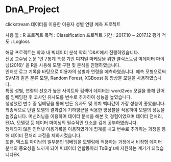 # DnA_Project
clickstream 데이터를 이용한 이용자 성별 연령 예측 프로젝트 

사용 툴 : R 
프로젝트 목적 : Classification
프로젝트 기간 : 2017.10 ~ 2017.12
평가 척도 : Logloss

해당 프로젝트는 학과 내 빅데이터 분석 학회 'D&A'에서 진행하였습니다.  
전공 교수님 논문 '인구통계 특성 기반 디지털 마케팅을 위한 클릭스트림 빅데이터 마이닝(2016)' 을 R을 사용해 모델 구현 및 분석을 진행하였습니다.  
인터넷 로그 기록을 바탕으로 이용자의 성별과 연령을 예측하였습니다. 
예측 모형으로써 SVM과 같은 분류 모델, Random Forest, XGBoost 등 앙상블 모델을 사용하였습니다.  
특정 성별, 연령의 선호가 높은 사이트와 검색어 데이터는 word2vec 모델을 통해 단어를 임베딩한 후 코사인 유사도를 변수로 추가하여 성능을 높였습니다.  
생성했던 변수 중 임베딩을 통해 만든 유사도 및 위치 벡터값이 가장 성능이 좋았습니다.  
최종적으로 단일 모델의 결과값에 기하평균을 적용한 앙상블을 적용하여 모델의 성능을 높였습니다.
머신러닝을 이용하여 데이터 분석을 해본 첫 경험이었으며 데이터 전처리, EDA, 모델링 등 데이터 마이닝의 필수적인 요소를 깊게 공부하였습니다.  
정제되지 않은 인터넷 이용기록을 이용하였기에 집계를 내고 변수로 추가하는 과정을 통해 데이터 전처리 과정을 체화시켰습니다.  
또한, 텍스트 마이닝의 일부분인 임베딩을 모델링에 적용하는 과정에서 비정형 데이터 분석의 중요성을 느끼게 되어 빅데이터 연합동아리 ToBig's에 지원하는 계기가 되었습니다EK.
